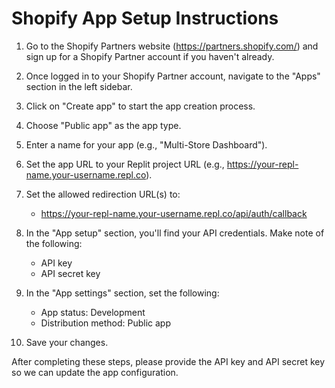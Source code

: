 # Shopify App Setup Instructions

1. Go to the Shopify Partners website (https://partners.shopify.com/) and sign up for a Shopify Partner account if you haven't already.

2. Once logged in to your Shopify Partner account, navigate to the "Apps" section in the left sidebar.

3. Click on "Create app" to start the app creation process.

4. Choose "Public app" as the app type.

5. Enter a name for your app (e.g., "Multi-Store Dashboard").

6. Set the app URL to your Replit project URL (e.g., https://your-repl-name.your-username.repl.co).

7. Set the allowed redirection URL(s) to:
   - https://your-repl-name.your-username.repl.co/api/auth/callback

8. In the "App setup" section, you'll find your API credentials. Make note of the following:
   - API key
   - API secret key

9. In the "App settings" section, set the following:
   - App status: Development
   - Distribution method: Public app

10. Save your changes.

After completing these steps, please provide the API key and API secret key so we can update the app configuration.
